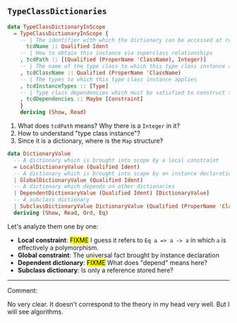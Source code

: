 `TypeClassDictionaries`
-----

```haskell
data TypeClassDictionaryInScope
  = TypeClassDictionaryInScope {
    -- | The identifier with which the dictionary can be accessed at runtime
      tcdName :: Qualified Ident
    -- | How to obtain this instance via superclass relationships
    , tcdPath :: [(Qualified (ProperName 'ClassName), Integer)]
    -- | The name of the type class to which this type class instance applies
    , tcdClassName :: Qualified (ProperName 'ClassName)
    -- | The types to which this type class instance applies
    , tcdInstanceTypes :: [Type]
    -- | Type class dependencies which must be satisfied to construct this dictionary
    , tcdDependencies :: Maybe [Constraint]
    }
    deriving (Show, Read)
```

1. What does `tcdPath` means? Why there is a `Integer` in it?
2. How to understand "type class instance"?
3. Since it is a dictionary, where is the `Map` structure?

```haskell
data DictionaryValue
  -- A dictionary which is brought into scope by a local constraint
  = LocalDictionaryValue (Qualified Ident)
  -- A dictionary which is brought into scope by an instance declaration
  | GlobalDictionaryValue (Qualified Ident)
  -- A dictionary which depends on other dictionaries
  | DependentDictionaryValue (Qualified Ident) [DictionaryValue]
  -- A subclass dictionary
  | SubclassDictionaryValue DictionaryValue (Qualified (ProperName 'ClassName)) Integer
  deriving (Show, Read, Ord, Eq)
```

Let's analyze them one by one:

* **Local constraint**: <mark>FIXME</mark> I guess it refers to `Eq a => a -> a` in which `a` is effectively a polymorphism.
* **Global constraint**: The universal fact brought by instance declaration
* **Dependent dictionary**: <mark>FIXME</mark> What does "depend" means here?
* **Subclass dictionary**: Is only a reference stored here?

-----

Comment:

No very clear. It doesn't correspond to the theory in my head very well. But I will see algorithms.

